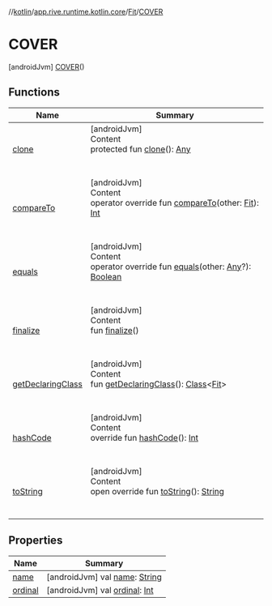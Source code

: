 //[kotlin](../../../../index.md)/[app.rive.runtime.kotlin.core](../../index.md)/[Fit](../index.md)/[COVER](index.md)



# COVER  
 [androidJvm] [COVER](index.md)()  
   


## Functions  
  
|  Name |  Summary | 
|---|---|
| <a name="kotlin/Enum/clone/#/PointingToDeclaration/"></a>[clone](../../-loop/-a-u-t-o/index.md#%5Bkotlin%2FEnum%2Fclone%2F%23%2FPointingToDeclaration%2F%5D%2FFunctions%2F695009544)| <a name="kotlin/Enum/clone/#/PointingToDeclaration/"></a>[androidJvm]  <br>Content  <br>protected fun [clone](../../-loop/-a-u-t-o/index.md#%5Bkotlin%2FEnum%2Fclone%2F%23%2FPointingToDeclaration%2F%5D%2FFunctions%2F695009544)(): [Any](https://kotlinlang.org/api/latest/jvm/stdlib/kotlin/-any/index.html)  <br><br><br>|
| <a name="kotlin/Enum/compareTo/#app.rive.runtime.kotlin.core.Fit/PointingToDeclaration/"></a>[compareTo](../-s-c-a-l-e_-d-o-w-n/index.md#%5Bkotlin%2FEnum%2FcompareTo%2F%23app.rive.runtime.kotlin.core.Fit%2FPointingToDeclaration%2F%5D%2FFunctions%2F695009544)| <a name="kotlin/Enum/compareTo/#app.rive.runtime.kotlin.core.Fit/PointingToDeclaration/"></a>[androidJvm]  <br>Content  <br>operator override fun [compareTo](../-s-c-a-l-e_-d-o-w-n/index.md#%5Bkotlin%2FEnum%2FcompareTo%2F%23app.rive.runtime.kotlin.core.Fit%2FPointingToDeclaration%2F%5D%2FFunctions%2F695009544)(other: [Fit](../index.md)): [Int](https://kotlinlang.org/api/latest/jvm/stdlib/kotlin/-int/index.html)  <br><br><br>|
| <a name="kotlin/Enum/equals/#kotlin.Any?/PointingToDeclaration/"></a>[equals](../../-loop/-a-u-t-o/index.md#%5Bkotlin%2FEnum%2Fequals%2F%23kotlin.Any%3F%2FPointingToDeclaration%2F%5D%2FFunctions%2F695009544)| <a name="kotlin/Enum/equals/#kotlin.Any?/PointingToDeclaration/"></a>[androidJvm]  <br>Content  <br>operator override fun [equals](../../-loop/-a-u-t-o/index.md#%5Bkotlin%2FEnum%2Fequals%2F%23kotlin.Any%3F%2FPointingToDeclaration%2F%5D%2FFunctions%2F695009544)(other: [Any](https://kotlinlang.org/api/latest/jvm/stdlib/kotlin/-any/index.html)?): [Boolean](https://kotlinlang.org/api/latest/jvm/stdlib/kotlin/-boolean/index.html)  <br><br><br>|
| <a name="kotlin/Enum/finalize/#/PointingToDeclaration/"></a>[finalize](../../-loop/-a-u-t-o/index.md#%5Bkotlin%2FEnum%2Ffinalize%2F%23%2FPointingToDeclaration%2F%5D%2FFunctions%2F695009544)| <a name="kotlin/Enum/finalize/#/PointingToDeclaration/"></a>[androidJvm]  <br>Content  <br>fun [finalize](../../-loop/-a-u-t-o/index.md#%5Bkotlin%2FEnum%2Ffinalize%2F%23%2FPointingToDeclaration%2F%5D%2FFunctions%2F695009544)()  <br><br><br>|
| <a name="kotlin/Enum/getDeclaringClass/#/PointingToDeclaration/"></a>[getDeclaringClass](../../-loop/-a-u-t-o/index.md#%5Bkotlin%2FEnum%2FgetDeclaringClass%2F%23%2FPointingToDeclaration%2F%5D%2FFunctions%2F695009544)| <a name="kotlin/Enum/getDeclaringClass/#/PointingToDeclaration/"></a>[androidJvm]  <br>Content  <br>fun [getDeclaringClass](../../-loop/-a-u-t-o/index.md#%5Bkotlin%2FEnum%2FgetDeclaringClass%2F%23%2FPointingToDeclaration%2F%5D%2FFunctions%2F695009544)(): [Class](https://developer.android.com/reference/kotlin/java/lang/Class.html)<[Fit](../index.md)>  <br><br><br>|
| <a name="kotlin/Enum/hashCode/#/PointingToDeclaration/"></a>[hashCode](../../-loop/-a-u-t-o/index.md#%5Bkotlin%2FEnum%2FhashCode%2F%23%2FPointingToDeclaration%2F%5D%2FFunctions%2F695009544)| <a name="kotlin/Enum/hashCode/#/PointingToDeclaration/"></a>[androidJvm]  <br>Content  <br>override fun [hashCode](../../-loop/-a-u-t-o/index.md#%5Bkotlin%2FEnum%2FhashCode%2F%23%2FPointingToDeclaration%2F%5D%2FFunctions%2F695009544)(): [Int](https://kotlinlang.org/api/latest/jvm/stdlib/kotlin/-int/index.html)  <br><br><br>|
| <a name="kotlin/Enum/toString/#/PointingToDeclaration/"></a>[toString](../../-loop/-a-u-t-o/index.md#%5Bkotlin%2FEnum%2FtoString%2F%23%2FPointingToDeclaration%2F%5D%2FFunctions%2F695009544)| <a name="kotlin/Enum/toString/#/PointingToDeclaration/"></a>[androidJvm]  <br>Content  <br>open override fun [toString](../../-loop/-a-u-t-o/index.md#%5Bkotlin%2FEnum%2FtoString%2F%23%2FPointingToDeclaration%2F%5D%2FFunctions%2F695009544)(): [String](https://kotlinlang.org/api/latest/jvm/stdlib/kotlin/-string/index.html)  <br><br><br>|


## Properties  
  
|  Name |  Summary | 
|---|---|
| <a name="app.rive.runtime.kotlin.core/Fit.COVER/name/#/PointingToDeclaration/"></a>[name](name.md)| <a name="app.rive.runtime.kotlin.core/Fit.COVER/name/#/PointingToDeclaration/"></a> [androidJvm] val [name](name.md): [String](https://kotlinlang.org/api/latest/jvm/stdlib/kotlin/-string/index.html)   <br>|
| <a name="app.rive.runtime.kotlin.core/Fit.COVER/ordinal/#/PointingToDeclaration/"></a>[ordinal](ordinal.md)| <a name="app.rive.runtime.kotlin.core/Fit.COVER/ordinal/#/PointingToDeclaration/"></a> [androidJvm] val [ordinal](ordinal.md): [Int](https://kotlinlang.org/api/latest/jvm/stdlib/kotlin/-int/index.html)   <br>|

